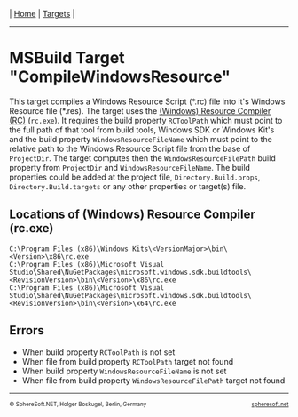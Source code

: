 | [Home](../../README.md) | [Targets](README.md) |

<hr style="height: 1px" />

# MSBuild Target "CompileWindowsResource"

This target compiles a Windows Resource Script (\*.rc) file into it's Windows
Resource file (\*.res). The target uses the [(Windows) Resource Compiler (RC)](https://learn.microsoft.com/en-us/windows/win32/menurc/resource-compiler)
(`rc.exe`). It requires the build property `RCToolPath` which must point to
the full path of that tool from build tools, Windows SDK or Windows Kit's and
the build property `WindowsResourceFileName` which must point to the relative
path to the Windows Resource Script file from the base of `ProjectDir`. The
target computes then the `WindowsResourceFilePath` build property from `ProjectDir`
and `WindowsResourceFileName`. The build properties could be added at the project
file, `Directory.Build.props`, `Directory.Build.targets` or any other properties
or target(s) file.



## Locations of (Windows) Resource Compiler (rc.exe)

```
C:\Program Files (x86)\Windows Kits\<VersionMajor>\bin\<Version>\x86\rc.exe  
C:\Program Files (x86)\Microsoft Visual Studio\Shared\NuGetPackages\microsoft.windows.sdk.buildtools\<RevisionVersion>\bin\<Version>\x86\rc.exe
C:\Program Files (x86)\Microsoft Visual Studio\Shared\NuGetPackages\microsoft.windows.sdk.buildtools\<RevisionVersion>\bin\<Version>\x64\rc.exe
```


## Errors

- When build property `RCToolPath` is not set
- When file from build property `RCToolPath` target not found
- When build property `WindowsResourceFileName` is not set
- When file from build property `WindowsResourceFilePath` target not found



<!-- FOOTER -->
<hr style="height: 1px" />
<span style="font-size: 0.7em">© SphereSoft.NET, Holger Boskugel, Berlin, Germany</span>
<a href="http://spheresoft.net" style="font-size: 0.7em; float: right">spheresoft.net</a>
